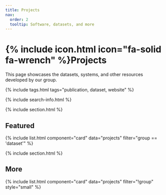 ```yaml
---
title: Projects
nav:
  order: 2
  tooltip: Software, datasets, and more
---
```


# {% include icon.html icon="fa-solid fa-wrench" %}Projects

This page showcases the datasets, systems, and other resources developed by our group.

{% include tags.html tags="publication, dataset, website" %}

{% include search-info.html %}

{% include section.html %}


## Featured

{% include list.html component="card" data="projects" filter="group == 'dataset'" %}

{% include section.html %}

## More

{% include list.html component="card" data="projects" filter="!group" style="small" %}
